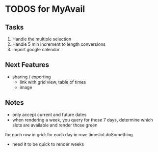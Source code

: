 # TODOS for MyAvail

## Tasks

1. Handle the multiple selection
2. Handle 5 min increment to length conversions
3. import google calendar

## Next Features

* sharing / exporting
	* link with grid view, table of times
	* image

## Notes

* only accept current and future dates
* when rendering a week, you query for those 7 days, determine which slots are available and render those green

for each row in grid:
	for each day in row:
		timeslot.doSomething


* need it to be quick to render weeks